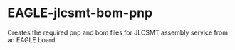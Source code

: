 # EAGLE-jlcsmt-bom-pnp
Creates the required pnp and bom files for JLCSMT assembly service from an EAGLE board
